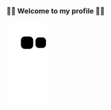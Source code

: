 ### 👨‍💻 Welcome to my profile 👨‍💻

![Snake animation](https://github.com/EltonCampos07/EltonCampos07/blob/output/github-contribution-grid-snake.svg)
